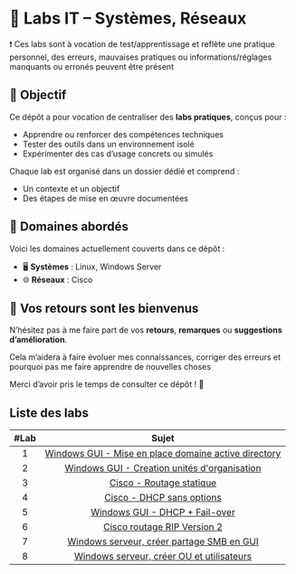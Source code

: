 # 🧪 Labs IT – Systèmes, Réseaux

❗ Ces labs sont à vocation de test/apprentissage et reflète une pratique personnel, des erreurs, mauvaises pratiques ou informations/réglages manquants ou erronés peuvent être présent

## 🎯 Objectif

Ce dépôt a pour vocation de centraliser des **labs pratiques**, conçus pour :

- Apprendre ou renforcer des compétences techniques
- Tester des outils dans un environnement isolé
- Expérimenter des cas d’usage concrets ou simulés

Chaque lab est organisé dans un dossier dédié et comprend :

- Un contexte et un objectif
- Des étapes de mise en œuvre documentées

## 🧰 Domaines abordés

Voici les domaines actuellement couverts dans ce dépôt :

- 🖥️ **Systèmes** : Linux, Windows Server
- 🌐 **Réseaux** : Cisco

## 📣 Vos retours sont les bienvenus

N’hésitez pas à me faire part de vos **retours**, **remarques** ou **suggestions d’amélioration**.

Cela m’aidera à faire évoluer mes connaissances, corriger des erreurs et pourquoi pas me faire apprendre de nouvelles choses

Merci d’avoir pris le temps de consulter ce dépôt ! 🚀

## Liste des labs

|#Lab|Sujet|
|:-:|:-:|
|1|[Windows GUI - Mise en place domaine active directory](./Windows/creation%20active%20directory/README.md)|
|2|[Windows GUI - Creation unités d'organisation](./Windows/creation%20OU/README.md)|
|3|[Cisco - Routage statique](./Cisco/Routage%20statique/README.md)|
|4|[Cisco - DHCP sans options](./Cisco/DHCP/README.md)|
|5|[Windows GUI - DHCP + Fail-over](./Windows/dhcp+failover/README.md)|
|6|[Cisco routage RIP Version 2](./Cisco/Routage%20RIP%20v2/README.md)|
|7|[Windows serveur, créer partage SMB en GUI](./Windows%20GUI/Partage%20SMB%20GUI/README.md)|
|8|[Windows serveur, créer OU et utilisateurs](./Windows%20CLI/Creation%20ou%20CLI/README.md)|
